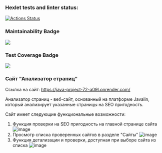 ### Hexlet tests and linter status:
[![Actions Status](https://github.com/AAvchinnikova/java-project-72/actions/workflows/hexlet-check.yml/badge.svg)](https://github.com/AAvchinnikova/java-project-72/actions)
### Maintainability Badge
<a href="https://codeclimate.com/github/AAvchinnikova/java-project-72/maintainability"><img src="https://api.codeclimate.com/v1/badges/f0ff9fde200c18e2d738/maintainability" /></a>
### Test Coverage Badge
<a href="https://codeclimate.com/github/AAvchinnikova/java-project-72/test_coverage"><img src="https://api.codeclimate.com/v1/badges/f0ff9fde200c18e2d738/test_coverage" /></a>
### Сайт "Анализатор страниц"
Ссылка на сайт:
https://java-project-72-a09l.onrender.com/

Анализатор страниц -  веб-сайт, основанный на платформе Javalin, который анализирует указанные страницы на SEO пригодность.


Сайт имеет следующие функциональные возможности:

1. Функция проверки на SEO пригодность на главной странице сайта
   ![image](https://github.com/user-attachments/assets/a8b388ac-b2e5-43dc-953e-283be531bed2)   
2. Просмотр списка проверенных сайтов в разделе "Сайты"
   ![image](https://github.com/user-attachments/assets/922137b3-548e-49ec-bc76-bfa1a6231cae)
3. Функция детализации и проверки, доступная при выборе сайта из списка
   ![image](https://github.com/user-attachments/assets/869db666-739d-465c-88d9-19818ec0063a)
 

